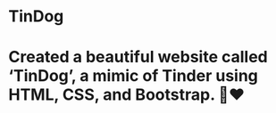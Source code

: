 # TinDog
<h1>Created a beautiful website called ‘TinDog’, a mimic of Tinder using HTML, CSS, and Bootstrap. 🐶❤️</h1>
